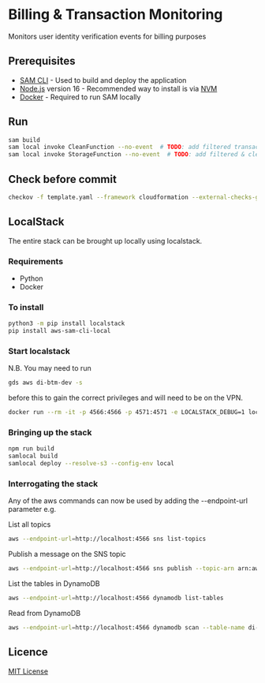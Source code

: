# Billing & Transaction Monitoring

Monitors user identity verification events for billing purposes

## Prerequisites

- [SAM CLI](https://docs.aws.amazon.com/serverless-application-model/latest/developerguide/serverless-sam-cli-install.html) - Used to build and deploy the application
- [Node.js](https://nodejs.org/en/) version 16 - Recommended way to install is via [NVM](https://github.com/nvm-sh/nvm)
- [Docker](https://docs.docker.com/get-docker/) - Required to run SAM locally

## Run

```sh
sam build
sam local invoke CleanFunction --no-event  # TODO: add filtered transaction event (Jira: BTM-62)
sam local invoke StorageFunction --no-event  # TODO: add filtered & cleaned transaction event (Jira: BTM-63)
```

## Check before commit
```sh
checkov -f template.yaml --framework cloudformation --external-checks-git git@github.com:alphagov/di-devplatform-checkov-hook.git//src/gds_digitalidentity_checkovhook/custom_policies
```

## LocalStack
The entire stack can be brought up locally using localstack.

### Requirements
- Python
- Docker

### To install
```sh
python3 -m pip install localstack
pip install aws-sam-cli-local
```

### Start localstack
N.B. You may need to run
```sh
gds aws di-btm-dev -s 
```
before this to gain the correct privileges and will need to be on the VPN.

```sh
docker run --rm -it -p 4566:4566 -p 4571:4571 -e LOCALSTACK_DEBUG=1 localstack/localstack
```

### Bringing up the stack
```sh
npm run build
samlocal build
samlocal deploy --resolve-s3 --config-env local
```

### Interrogating the stack
Any of the aws commands can now be used by adding the --endpoint-url parameter e.g.

List all topics
```sh
aws --endpoint-url=http://localhost:4566 sns list-topics
```

Publish a message on the SNS topic
```sh
aws --endpoint-url=http://localhost:4566 sns publish --topic-arn arn:aws:sns:eu-west-2:000000000000:TestTxMATopic --message '{"event_name":"EVENT_1", "EventId": "1234"}'
```

List the tables in DynamoDB
```sh
aws --endpoint-url=http://localhost:4566 dynamodb list-tables
```

Read from DynamoDB
```sh
aws --endpoint-url=http://localhost:4566 dynamodb scan --table-name di-btm-StorageTable-41771683 
```

## Licence

[MIT License](LICENCE)

